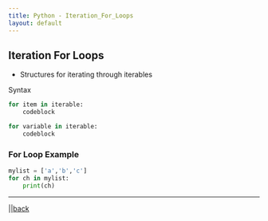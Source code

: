 ```yaml
---
title: Python - Iteration_For_Loops
layout: default
---
```


## Iteration For Loops

* Structures for iterating through iterables

Syntax

```python
for item in iterable:
    codeblock

for variable in iterable:
    codeblock
```

### For Loop Example

```python
mylist = ['a','b','c']
for ch in mylist:
    print(ch)
```

---


||[back](../index.html)
